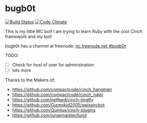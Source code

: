 # bugb0t

[![Build Status](https://travis-ci.org/green-big-frog/bugb0t.svg?branch=master)](https://travis-ci.org/green-big-frog/bugb0t)
[![Code Climate](https://codeclimate.com/github/green-big-frog/bugb0t/badges/gpa.svg)](https://codeclimate.com/github/green-big-frog/bugb0t)


This is my little IRC bot! I am trying to learn Ruby with the cool Cinch framework and my bot!

bugb0t has a channel at freenode:
	[irc.freenode.net #bugb0t](https://kiwiirc.com/client/irc.freenode.net/#bugb0t)

TODO:
- [ ] Check for host of user for administration
- [ ] lots more

Thanks to the Makers of:
* https://github.com/compactcode/cinch_hangman
* https://github.com/compactcode/cinch_joker
* https://github.com/netfeed/cinch-lmgtfy
* https://github.com/Gizmokid2005/swissircbot
* https://github.com/Quintus/cinch-plugins
* https://github.com/jurgemaister/turid
